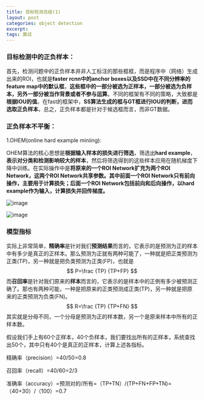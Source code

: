 ```yaml
---
title: 目标检测总结(1)
layout: post
categories: object detection
excerpt: 
tags: 面试
---
```


### 目标检测中的正负样本：

首先，检测问题中的正负样本并非人工标注的那些框框，而是程序中（网络）生成出来的ROI，也就是**faster rcnn中的anchor boxes以及SSD中在不同分辨率的feature map中的默认框**，**这些框中的一部分被选为正样本，一部分被选为负样本，另外一部分被当作背景或者不参与运算**。不同的框架有不同的策略，大致都是**根据IOU的值**。在fast的框架中，**SS算法生成的框与GT框进行IOU的判断，进而选取正负样本**，总之，正负样本都是针对于候选框而言，而非GT数据。

### 正负样本不平衡：

1.OHEM(online hard example miniing):

OHEM算法的核心思想是**根据输入样本的损失进行筛选**，筛选出**hard example**，**表示对分类和检测影响较大的样本**，然后将筛选得到的这些样本应用在随机梯度下降中训练。在实际操作中是**将原来的一个ROI Network扩充为两个ROI Network，这两个ROI Network共享参数。其中前面一个ROI Network只有前向操作，主要用于计算损失；后面一个ROI Network包括前向和后向操作，以hard example作为输入，计算损失并回传梯度。**

![image](https://ws1.sinaimg.cn/large/006tNbRwly1fw5i2ae6ocj31kw0gqe1l.jpg)

![image](https://ws3.sinaimg.cn/large/006tNbRwly1fw5i4zdhp7j31kw0uqkjd.jpg)

### 模型指标

实际上非常简单，**精确率**是针对我们**预测结果**而言的，它表示的是预测为正的样本中有多少是真正的正样本。那么预测为正就有两种可能了，一种就是把正类预测为正类(TP)，另一种就是把负类预测为正类(FP)，也就是
$$
P=\frac {TP} {TP+FP}
$$
而**召回率**是针对我们原来的**样本**而言的，它表示的是样本中的正例有多少被预测正确了。那也有两种可能，一种是把原来的正类预测成正类(TP)，另一种就是把原来的正类预测为负类(FN)。
$$
R=\frac {TP} {TP+FN}
$$
其实就是分母不同，一个分母是预测为正的样本数，另一个是原来样本中所有的正样本数。

假设我们手上有60个正样本，40个负样本，我们要找出所有的正样本，系统查找出50个，其中只有40个是真正的正样本，计算上述各指标。

精确率（precision）=40/50=0.8

召回率（recall）=40/60=2/3

准确率（accuracy）=预测对的/所有=（TP+TN）/(TP+FN+FP+TN)=（40+30）/（100）=0.7